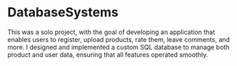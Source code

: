 # DatabaseSystems

This was a solo project, with the goal of developing an application that enables users to register,
upload products, rate them, leave comments, and more. I designed and implemented a custom SQL database to manage both product and user data, 
ensuring that all features operated smoothly.
